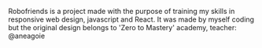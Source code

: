 Robofriends is a project made with the purpose of training my skills in responsive web design, javascript and React. It was made by myself coding but the original design belongs to 'Zero to Mastery' academy, teacher: @aneagoie
